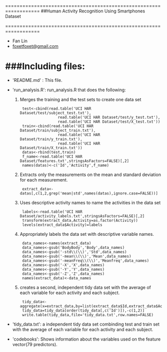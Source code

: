 ==================================================================
##Human Activity Recognition Using Smartphones Dataset

==================================================================
* Fan Lin 
* foxetfoxet@gmail.com


###Including files:
=========================================

- 'README.md' : This file.

- 'run_analysis.R': run_analysis.R that does the following:
	
	1. Merges the training and the test sets to create one data set
		
			test<-cbind(read.table('UCI HAR Dataset/test/subject_test.txt'),  
							read.table('UCI HAR Dataset/test/y_test.txt'),  
							read.table('UCI HAR Dataset/test/X_test.txt'))  
        	train<-cbind(read.table('UCI HAR Dataset/train/subject_train.txt'),  
        					read.table('UCI HAR Dataset/train/y_train.txt'),  
        					read.table('UCI HAR Dataset/train/X_train.txt'))
        	datas<-rbind(test,train) 
        	f_name<-read.table('UCI HAR Dataset/features.txt',stringsAsFactors=FALSE)[,2]  
        	names(datas)<-c('Id','Activity',f_name)

	2. Extracts only the measurements on the mean and standard deviation for each measurement.
	
			extract_data<-datas[,c(1,2,grep('mean|std',names(datas),ignore.case=FALSE))] 
	3. Uses descriptive activity names to name the activities in the data set
			
			labels<-read.table('UCI HAR Dataset/activity_labels.txt',stringsAsFactors=FALSE)[,2]  
			transform(extract_data,Activity=as.factor(Activity))  
			levels(extract_data$Activity)=labels
			
	4. Appropriately labels the data set with descriptive variable names. 
			
			data_names<-names(extract_data)  
			data_names<-gsub('BodyBody','Body',data_names)
			data_names<-gsub('-std\\(\\)','Std',data_names)
			data_names<-gsub('-mean\\(\\)','Mean',data_names)
			data_names<-gsub('-meanFreq\\(\\)','Meanfreq',data_names)
			data_names<-gsub('-X','X',data_names)
			data_names<-gsub('-Y','Y',data_names)
			data_names<-gsub('-Z','Z',data_names)
			names(extract_data)<-data_names
			
	5. creates a second, independent tidy data set with the average of each variable for each activity and each subject.
	
			tidy_data<-aggregate(x=extract_data,by=list(extract_data$Id,extract_data$Activity),FUN=mean)
			tidy_data=tidy_data[order(tidy_data[,c('Id')]),-c(1,2)]
			write.table(tidy_data,file='tidy_data.txt',row.names=FALSE) 
	

- 'tidy_data.txt': a independent tidy data set combinding test and train set with the average of each variable for each activity and each subject.

- 'codebooks': Shows information about the variables used on the feature vector(79 predictors).






